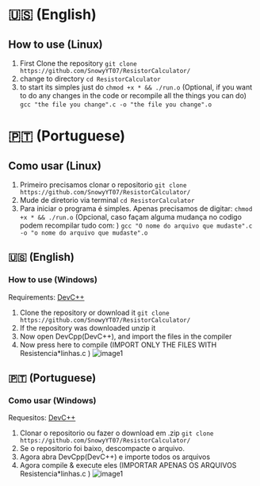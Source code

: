 # 🇺🇸 (English)
## How to use (Linux)
1. First Clone the repository
`git clone https://github.com/SnowyYT07/ResistorCalculator/`
2. change to directory
`cd ResistorCalculator`
3. to start its simples just do
`chmod +x * && ./run.o`
(Optional, if you want to do any changes in the code or recompile all the things you can do)
`gcc "the file you change".c -o "the file you change".o`

# 🇵🇹 (Portuguese)
## Como usar (Linux)
1. Primeiro precisamos clonar o repositorio
`git clone https://github.com/SnowyYT07/ResistorCalculator/`
2. Mude de diretorio via terminal
`cd ResistorCalculator`
3. Para iniciar o programa é simples. Apenas precisamos de digitar:
`chmod +x * && ./run.o`
(Opcional, caso façam alguma mudança no codigo podem recompilar tudo com: )
`gcc "O nome do arquivo que mudaste".c -o "o nome do arquivo que mudaste".o`

## 🇺🇸 (English)
### How to use (Windows)
Requirements: [DevC++](https://sourceforge.net/projects/orwelldevcpp/)
1. Clone the repository or download it
`git clone https://github.com/SnowyYT07/ResistorCalculator/`
2. If the repository was downloaded unzip it
3. Now open DevCpp(DevC++), and import the files in the compiler
4. Now press here to compile (IMPORT ONLY THE FILES WITH Resistencia*linhas.c )
![image1](https://user-images.githubusercontent.com/80606587/207853743-9ea43744-f13d-40d1-83b7-134bd4c17f77.png)


## 🇵🇹 (Portuguese)
### Como usar (Windows)
Requesitos: [DevC++](https://sourceforge.net/projects/orwelldevcpp/)
1. Clonar o repositorio ou fazer o download em .zip
`git clone https://github.com/SnowyYT07/ResistorCalculator/`
2. Se o repositorio foi baixo, descompacte o arquivo.
3. Agora abra DevCpp(DevC++) e importe todos os arquivos
4. Agora compile & execute eles (IMPORTAR APENAS OS ARQUIVOS Resistencia*linhas.c )
![image1](https://user-images.githubusercontent.com/80606587/207853743-9ea43744-f13d-40d1-83b7-134bd4c17f77.png)

